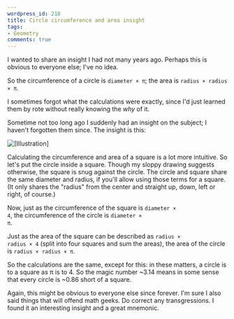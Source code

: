 ```yaml
---
wordpress_id: 218
title: Circle circumference and area insight
tags:
- Geometry
comments: true
---
```

I wanted to share an insight I had not many years ago. Perhaps this is obvious to everyone else; I've no idea.

So the circumference of a circle is <code>diameter × π</code>; the area is <code>radius × radius × π</code>.

I sometimes forgot what the calculations were exactly, since I'd just learned them by rote without really knowing the <em>why</em> of it.

Sometime not too long ago I suddenly had an insight on the subject; I haven't forgotten them since. The insight is this:

<p class="center"><img src="/uploads/circle-maths.png" alt="[Illustration]" /></p>

<!--more-->

Calculating the circumference and area of a square is a lot more intuitive. So let's put the circle inside a square. Though my sloppy drawing suggests otherwise, the square is snug against the circle. The circle and square share the same diameter and radius, if you'll allow using those terms for a square. (It only shares the "radius" from the center and straight up, down, left or right, of course.)

Now, just as the circumference of the square is <code>diameter × 4</code>, the circumference of the circle is <code>diameter × π</code>.

Just as the area of the square can be described as <code>radius × radius × 4</code> (split into four squares and sum the areas), the area of the circle is <code>radius × radius × π</code>.

So the calculations are the same, except for this: in these matters, a circle is to a square as π is to 4. So the magic number ~3.14 means in some sense that every circle is ~0.86 short of a square.

Again, this might be obvious to everyone else since forever. I'm sure I also said things that will offend math geeks. Do correct any transgressions. I found it an interesting insight and a great mnemonic.
